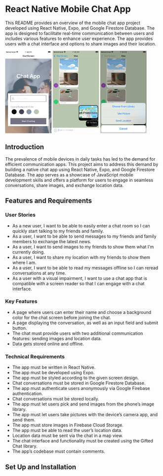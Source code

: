 # React Native Mobile Chat App

This README provides an overview of the mobile chat app project developed using React Native, Expo, and Google Firestore Database. The app is designed to facilitate real-time communication between users and includes various features to enhance user experience. The app provides users with a chat interface and options to share images and their
location. 

<img width="150" alt="Simulator Screenshot - iPhone SE (3rd generation) - 2023-09-13 at 11 26 21" src="img/Simulator Screenshot - iPhone SE (3rd generation) - 2023-09-13 at 11.26.21.png">

<img width="150" alt="Simulator Screenshot - iPhone SE (3rd generation) - 2023-09-13 at 11 24 35" src="img/Simulator Screenshot - iPhone SE (3rd generation) - 2023-09-13 at 11.24.35.png">

<img width="150" alt="Simulator Screenshot - iPhone SE (3rd generation) - 2023-09-13 at 11 24 59" src="img/Simulator Screenshot - iPhone SE (3rd generation) - 2023-09-13 at 11.24.59.png">

## Introduction

The prevalence of mobile devices in daily tasks has led to the demand for efficient communication apps. 
This project aims to address this demand by building a native chat app using React Native, Expo, and Google Firestore Database. 
The app serves as a showcase of JavaScript mobile development skills and offers a platform for users to engage in seamless conversations, share images, and exchange location data.  

## Features and Requirements  

### User Stories  
+ As a new user, I want to be able to easily enter a chat room so I can quickly start talking to my
friends and family.  
+ As a user, I want to be able to send messages to my friends and family members to exchange
the latest news.  
+ As a user, I want to send images to my friends to show them what I’m currently doing.  
+ As a user, I want to share my location with my friends to show them where I am.  
+ As a user, I want to be able to read my messages offline so I can reread conversations at any
time.  
+ As a user with a visual impairment, I want to use a chat app that is compatible with a screen
reader so that I can engage with a chat interface.  
  
### Key Features  
  
+ A page where users can enter their name and choose a background color for the chat screen
before joining the chat.  
+ A page displaying the conversation, as well as an input field and submit button.  
+ The chat must provide users with two additional communication features: sending images
and location data.  
+ Data gets stored online and offline.  
  
### Technical Requirements  
  
+ The app must be written in React Native.  
+ The app must be developed using Expo.  
+ The app must be styled according to the given screen design.  
+ Chat conversations must be stored in Google Firestore Database.  
+ The app must authenticate users anonymously via Google Firebase authentication.  
+ Chat conversations must be stored locally.  
+ The app must let users pick and send images from the phone’s image library.  
+ The app must let users take pictures with the device’s camera app, and send them.  
+ The app must store images in Firebase Cloud Storage.  
+ The app must be able to read the user’s location data.  
+ Location data must be sent via the chat in a map view.  
+ The chat interface and functionality must be created using the Gifted Chat library.  
+ The app’s codebase must contain comments.
  
## Set Up and Installation


